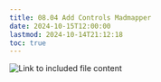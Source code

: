 ```yaml
---
title: 08.04 Add Controls Madmapper
date: 2024-10-15T12:00:00
lastmod: 2024-10-14T21:12:18
toc: true
---
```


![Link to included file content](../../../../video/projection-mapping)
